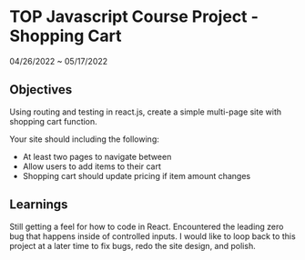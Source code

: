 # TOP Javascript Course Project - Shopping Cart

04/26/2022 ~ 05/17/2022

## Objectives

Using routing and testing in react.js, create a simple multi-page site with shopping cart function.

Your site should including the following:

- At least two pages to navigate between
- Allow users to add items to their cart
- Shopping cart should update pricing if item amount changes

## Learnings

Still getting a feel for how to code in React. Encountered the leading zero bug that happens inside of controlled inputs. I would like to loop back to this project at a later time to fix bugs, redo the site design, and polish.
